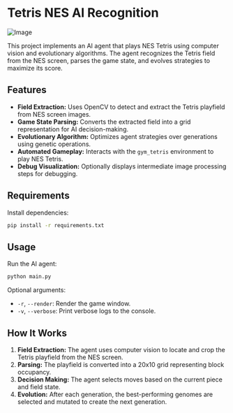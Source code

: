 # Tetris NES AI Recognition

![Image](https://github.com/dsalnikov/nes_tetris_ai/img/tetris.png?raw=true)


This project implements an AI agent that plays NES Tetris using computer vision and evolutionary algorithms. The agent recognizes the Tetris field from the NES screen, parses the game state, and evolves strategies to maximize its score.

## Features

- **Field Extraction:** Uses OpenCV to detect and extract the Tetris playfield from NES screen images.
- **Game State Parsing:** Converts the extracted field into a grid representation for AI decision-making.
- **Evolutionary Algorithm:** Optimizes agent strategies over generations using genetic operations.
- **Automated Gameplay:** Interacts with the `gym_tetris` environment to play NES Tetris.
- **Debug Visualization:** Optionally displays intermediate image processing steps for debugging.

## Requirements

Install dependencies:
```bash
pip install -r requirements.txt
```

## Usage

Run the AI agent:
```bash
python main.py
```

Optional arguments:
- `-r`, `--render`: Render the game window.
- `-v`, `--verbose`: Print verbose logs to the console.


## How It Works

1. **Field Extraction:** The agent uses computer vision to locate and crop the Tetris playfield from the NES screen.
2. **Parsing:** The playfield is converted into a 20x10 grid representing block occupancy.
3. **Decision Making:** The agent selects moves based on the current piece and field state.
4. **Evolution:** After each generation, the best-performing genomes are selected and mutated to create the next generation.

